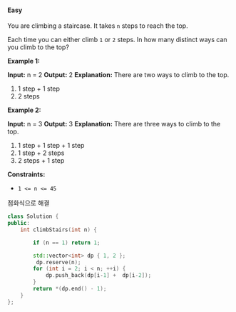 
#### Easy

You are climbing a staircase. It takes `n` steps to reach the top.

Each time you can either climb `1` or `2` steps. In how many distinct ways can you climb to the top?

**Example 1:**

**Input:** n = 2
**Output:** 2
**Explanation:** There are two ways to climb to the top.
1. 1 step + 1 step
2. 2 steps

**Example 2:**

**Input:** n = 3
**Output:** 3
**Explanation:** There are three ways to climb to the top.
1. 1 step + 1 step + 1 step
2. 1 step + 2 steps
3. 2 steps + 1 step

**Constraints:**

- `1 <= n <= 45`


점화식으로 해결

```cpp
class Solution {
public:
    int climbStairs(int n) {

        if (n == 1) return 1;

        std::vector<int> dp { 1, 2 };
         dp.reserve(n);
        for (int i = 2; i < n; ++i) {
            dp.push_back(dp[i-1] +  dp[i-2]);
        }
        return *(dp.end() - 1);
    }
};
```
